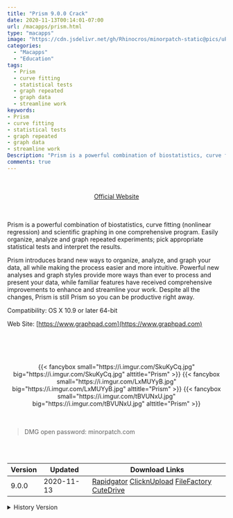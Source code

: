 ```yaml
---
title: "Prism 9.0.0 Crack"
date: 2020-11-13T00:14:01-07:00
url: /macapps/prism.html
type: "macapps"
image: "https://cdn.jsdelivr.net/gh/Rhinocros/minorpatch-static@pics/uPic/MC7la3.png"
categories:
  - "Macapps"
  - "Education"
tags:
  - Prism
  - curve fitting
  - statistical tests
  - graph repeated
  - graph data
  - streamline work
keywords:
- Prism
- curve fitting
- statistical tests
- graph repeated
- graph data
- streamline work
Description: "Prism is a powerful combination of biostatistics, curve fitting (nonlinear regression) and scientific graphing in one comprehensive program."
comments: true
---
```


<br/>
<br/>
<center>
<a href="https://www.graphpad.com" target="blank"><div class="border border-blue-500 rounded-lg transition duration-500 
    ease-in-out w-48 text-lg text-blue-500 text-center px-2 hover:bg-blue-500 hover:text-white">
  Official Website 
</div></a>
</center>
<br/>
<br/>

Prism is a powerful combination of biostatistics, curve fitting (nonlinear regression) and scientific graphing in one comprehensive program. Easily organize, analyze and graph repeated experiments; pick appropriate statistical tests and interpret the results.

Prism introduces brand new ways to organize, analyze, and graph your data, all while making the process easier and more intuitive. Powerful new analyses and graph styles provide more ways than ever to process and present your data, while familiar features have received comprehensive improvements to enhance and streamline your work. Despite all the changes, Prism is still Prism so you can be productive right away.

Compatibility: OS X 10.9 or later 64-bit

Web Site: [https://www.graphpad.com](https://www.graphpad.com)

<br/>
<br/>
<script async src="https://pagead2.googlesyndication.com/pagead/js/adsbygoogle.js"></script>
<ins class="adsbygoogle"
     style="display:block; text-align:center;"
     data-ad-layout="in-article"
     data-ad-format="fluid"
     data-ad-client="ca-pub-8746275014476192"
     data-ad-slot="5144997159"></ins>
<script>
     (adsbygoogle = window.adsbygoogle || []).push({});
</script>
<br/>
<br/>


<center>
<div class="w-full grid grid-cols-3 flex gap-2">
{{< fancybox small="https://i.imgur.com/SkuKyCq.jpg" big="https://i.imgur.com/SkuKyCq.jpg" alttitle="Prism" >}}
{{< fancybox small="https://i.imgur.com/LxMUYyB.jpg" big="https://i.imgur.com/LxMUYyB.jpg" alttitle="Prism" >}}
{{< fancybox small="https://i.imgur.com/tBVUNxU.jpg" big="https://i.imgur.com/tBVUNxU.jpg" alttitle="Prism" >}}
</div>
</center>

<br/>
<br/>


> DMG open password: minorpatch.com

<br/>

<br/>
<div id="history_version" class="history_version">

| Version | Updated | Download Links |
| ---- | ---- | ---- |
| 9.0.0 | 2020-11-13 | [Rapidgator](https://ouo.io/kD0A1u)   [ClicknUpload](https://ouo.io/6cDxPhw)   [FileFactory](https://ouo.io/oa1xAS)   [CuteDrive](https://ouo.io/F6lTHa) |
<details>
<summary>History Version</summary>

| Version | Updated | Download Links |
| ---- | ---- | ---- |
| 8.4.3 | 2020-08-03 | [UsersCloud](https://ouo.io/Z5TZZJ)   [ClicknUpload](https://ouo.io/uBy9vu)   [FileFactory](https://ouo.io/OVjnFt)   [CuteDrive](https://ouo.io/xhz2dp) |
| 8.4 | 2020-03-12 | [UsersCloud](https://ouo.io/3pU7TS)   [ClicknUpload](https://ouo.io/uyNtCo)   [FileFactory](https://ouo.io/DXf2hr)   [CuteDrive](https://ouo.io/cIGtnc) |
| 8.3.1 | 2020-02-14 | [UsersCloud](https://ouo.io/1QNXKN)   [ClicknUpload](https://ouo.io/5g7r6k)   [Mega](https://ouo.io/LoeICZA)   [CuteDrive](https://ouo.io/yggj54) |
</details>

</div>
